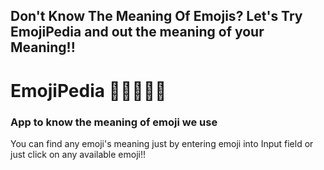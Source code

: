 ## Don't Know The Meaning Of Emojis? Let's Try EmojiPedia and out the meaning of your Meaning!!

# EmojiPedia 🎃😍🥰🤩😁

### App to know the meaning of emoji we use

You can find any emoji's meaning just by entering emoji into Input field or just click on any available emoji!!

